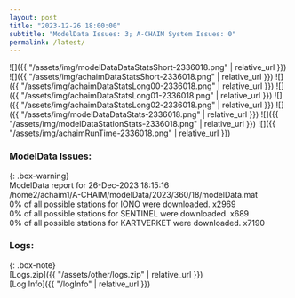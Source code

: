 ```yaml
---
layout: post
title: "2023-12-26 18:00:00"
subtitle: "ModelData Issues: 3; A-CHAIM System Issues: 0"
permalink: /latest/
---
```


![]({{ "/assets/img/modelDataDataStatsShort-2336018.png" | relative_url }})
![]({{ "/assets/img/achaimDataStatsShort-2336018.png" | relative_url }})
![]({{ "/assets/img/achaimDataStatsLong00-2336018.png" | relative_url }})
![]({{ "/assets/img/achaimDataStatsLong01-2336018.png" | relative_url }})
![]({{ "/assets/img/achaimDataStatsLong02-2336018.png" | relative_url }})
![]({{ "/assets/img/modelDataDataStats-2336018.png" | relative_url }})
![]({{ "/assets/img/modelDataStationStats-2336018.png" | relative_url }})
![]({{ "/assets/img/achaimRunTime-2336018.png" | relative_url }})


### ModelData Issues:  
  
{: .box-warning}  
 ModelData report for 26-Dec-2023 18:15:16   
 /home2/achaim1/A-CHAIM/modelData/2023/360/18/modelData.mat   
 0% of all possible stations for IONO were downloaded. x2969   
 0% of all possible stations for SENTINEL were downloaded. x689   
 0% of all possible stations for KARTVERKET were downloaded. x7190   
  


### Logs:  
  
{: .box-note}  
[Logs.zip]({{ "/assets/other/logs.zip" | relative_url }})  
[Log Info]({{ "/logInfo" | relative_url }})  
